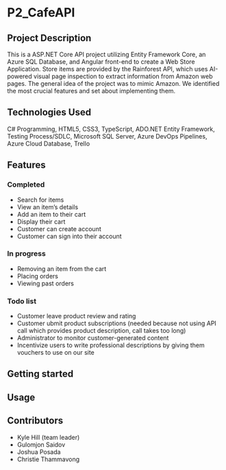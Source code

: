 # P2_CafeAPI
## Project Description
This is a ASP.NET Core API project utilizing Entity Framework Core, an Azure SQL Database, and Angular front-end to create a Web Store Application. Store items are provided by the Rainforest API, which uses AI-powered visual page inspection to extract information from Amazon web pages. The general idea of the project was to mimic Amazon. We identified the most crucial features and set about implementing them.
## Technologies Used
C# Programming, HTML5, CSS3, TypeScript, ADO.NET Entity Framework, Testing Process/SDLC, Microsoft SQL Server, Azure DevOps Pipelines, Azure Cloud Database, Trello
## Features
### Completed
- Search for items
- View an item’s details
- Add an item to their cart
- Display their cart
- Customer can create account
- Customer can sign into their account
### In progress
- Removing an item from the cart
- Placing orders
- Viewing past orders
### Todo list
- Customer leave product review and rating 
- Customer ubmit product subscriptions (needed because not using API call which provides product description, call takes too long) 
- Administrator to monitor customer-generated content 
- Incentivize users to write professional descriptions by giving them vouchers to use on our site
## Getting started
## Usage
## Contributors
- Kyle Hill (team leader)
- Gulomjon Saidov
- Joshua Posada
- Christie Thammavong
